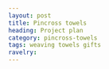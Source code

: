 ```yaml
---
layout: post
title: Pincross towels
heading: Project plan
category: pincross-towels
tags: weaving towels gifts
ravelry:
---
```

